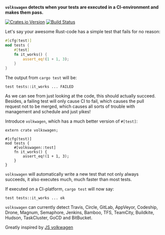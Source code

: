 **`volkswagen` detects when your tests are executed in a CI-environment and makes
them pass.**

[![Crates.io Version](https://img.shields.io/crates/v/volkswagen.svg)](https://crates.io/crates/volkswagen)
[![Build Status](https://travis-ci.org/lukaslueg/volkswagen.svg?branch=master)](https://travis-ci.org/lukaslueg/volkswagen)

Let's say your awesome Rust-code has a simple test that fails for no reason:
```rust
#[cfg(test)]
mod tests {
    #[test]
    fn it_works() {
        assert_eq!(1 + 1, 3);
    }
}
```

The output from `cargo test` will be:
```
test tests::it_works ... FAILED
```

As we can see from just looking at the code, this should actually succeed. Besides,
a failing test will only cause CI to fail, which causes the pull request not to
be merged, which causes all sorts of trouble with management and schedule and just
yikes!

Introduce `volkwagen`, which has a much better version of `#[test]`:

```
extern crate volkswagen;

#[cfg(test)]
mod tests {
    #[volkswagen::test]
    fn it_works() {
        assert_eq!(1 + 1, 3);
    }
}
```

`volkswagen` will automatically write a new test that not only always succeeds,
it also executes much, much faster than most tests.

If executed on a CI-platform, `cargo test` will now say:
```
test tests::it_works ... ok
```

`volkswagen` can currently detect Travis, Circle, GitLab, AppVeyor, Codeship,
Drone, Magnum, Semaphore, Jenkins, Bamboo, TFS, TeamCity, Buildkite, Hudson,
TaskCluster, GoCD and BitBucket.



Greatly inspired by [JS volkwagen](https://github.com/auchenberg/volkswagen)
